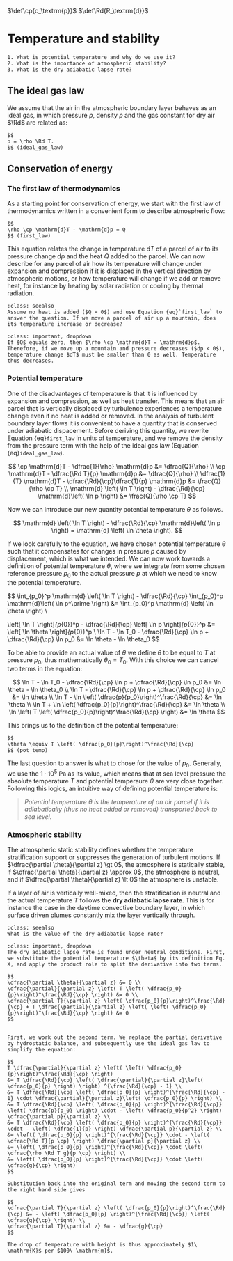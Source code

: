 $\def\cp{c_\textrm{p}}$
$\def\Rd{R_\textrm{d}}$

# Temperature and stability

```{admonition} Questions to be answered in this chapter
1. What is potential temperature and why do we use it?
2. What is the importance of atmospheric stability?
3. What is the dry adiabatic lapse rate?
```

## The ideal gas law
We assume that the air in the atmospheric boundary layer behaves as an ideal gas, in which pressure $p$, density $\rho$ and the gas constant for dry air $\Rd$ are related as:

```{admonition} Ideal gas law
$$
p = \rho \Rd T.
$$ (ideal_gas_law)
```


## Conservation of energy
### The first law of thermodynamics
As a starting point for conservation of energy, we start with the first law of thermodynamics written in a convenient form to describe atmospheric flow:

```{admonition} Conservation of energy
$$
\rho \cp \mathrm{d}T - \mathrm{d}p = Q
$$ (first_law)
```

This equation relates the change in temperature $\mathrm{d}T$ of a parcel of air to its pressure change $\mathrm{d}p$ and the heat $Q$ added to the parcel. We can now describe for any parcel of air how its temperature will change under expansion and compression if it is displaced in the vertical direction by atmospheric motions, or how temperature will change if we add or remove heat, for instance by heating by solar radiation or cooling by thermal radiation.

```{admonition} Question
:class: seealso
Assume no heat is added ($Q = 0$) and use Equation {eq}`first_law` to answer the question. If we move a parcel of air up a mountain, does its temperature increase or decrease?
```

```{admonition} Answer
:class: important, dropdown
If $Q$ equals zero, then $\rho \cp \mathrm{d}T = \mathrm{d}p$. Therefore, if we move up a mountain and pressure decreases ($dp < 0$), temperature change $dT$ must be smaller than 0 as well. Temperature thus decreases.
```

### Potential temperature
One of the disadvantages of temperature is that it is influenced by expansion and compression, as well as heat transfer. This means that an air parcel that is vertically displaced by turbulence experiences a temperature change even if no heat is added or removed. In the analysis of turbulent boundary layer flows it is convenient to have a quantity that is conserved under adiabatic dispacement. Before deriving this quantity, we rewrite Equation {eq}`first_law` in units of temperature, and we remove the density from the pressure term with the help of the ideal gas law (Equation {eq}`ideal_gas_law`).

$$
\cp \mathrm{d}T - \dfrac{1}{\rho} \mathrm{d}p &= \dfrac{Q}{\rho} \\
\cp \mathrm{d}T - \dfrac{\Rd T}{p} \mathrm{d}p &= \dfrac{Q}{\rho} \\
\dfrac{1}{T} \mathrm{d}T - \dfrac{\Rd}{\cp}\dfrac{1}{p} \mathrm{d}p &= \frac{Q}{\rho \cp T} \\
\mathrm{d} \left( \ln T \right) - \dfrac{\Rd}{\cp} \mathrm{d}\left( \ln p \right) &= \frac{Q}{\rho \cp T}
$$

Now we can introduce our new quantity potential temperature $\theta$ as follows.

$$
\mathrm{d} \left( \ln T \right) - \dfrac{\Rd}{\cp} \mathrm{d}\left( \ln p \right) = \mathrm{d} \left( \ln \theta \right).
$$

If we look carefully to the equation, we have chosen potential temperature $\theta$ such that it compensates for changes in pressure $p$ caused by displacement, which is what we intended. We can now work towards a definition of potential temperature $\theta$, where we integrate from some chosen reference pressure $p_0$ to the actual pressure $p$ at which we need to know the potential temperature.

$$
\int_{p_0}^p \mathrm{d} \left( \ln T \right) - \dfrac{\Rd}{\cp} \int_{p_0}^p \mathrm{d}\left( \ln p^\prime \right) &= \int_{p_0}^p \mathrm{d} \left( \ln \theta \right) \\

\left[ \ln T \right]_{p_{0}}^p - \dfrac{\Rd}{\cp} \left[ \ln p \right]_{p_{0}}^p &= \left[ \ln \theta \right]_{p_{0}}^p \\
\ln T - \ln T_0  - \dfrac{\Rd}{\cp} \ln p + \dfrac{\Rd}{\cp} \ln p_0 &= \ln \theta - \ln \theta_0
$$

To be able to provide an actual value of $\theta$ we define $\theta$ to be equal to $T$ at pressure $p_0$, thus mathematically $\theta_0 = T_0$. With this choice we can cancel two terms in the equation:

$$
\ln T - \ln T_0  - \dfrac{\Rd}{\cp} \ln p + \dfrac{\Rd}{\cp} \ln p_0 &= \ln \theta - \ln \theta_0 \\
\ln T - \dfrac{\Rd}{\cp} \ln p + \dfrac{\Rd}{\cp} \ln p_0 &= \ln \theta \\
\ln T - \ln \left( \dfrac{p}{p_0}\right)^\frac{\Rd}{\cp} &= \ln \theta \\
\ln T + \ln \left( \dfrac{p_0}{p}\right)^\frac{\Rd}{\cp} &= \ln \theta \\
\ln \left( T \left( \dfrac{p_0}{p}\right)^\frac{\Rd}{\cp} \right) &= \ln \theta
$$

This brings us to the definition of the potential temperature:

```{admonition} Potential temperature
$$
\theta \equiv T \left( \dfrac{p_0}{p}\right)^\frac{\Rd}{\cp}
$$ (pot_temp)
```

The last question to answer is what to chose for the value of $p_0$. Generally, we use the $1 \cdot 10^5~\mathrm{Pa}$ as its value, which means that at sea level pressure the absolute temperature $T$ and potential temperaure $\theta$ are very close together. Following this logics, an intuitive way of defining potential temperature is:

> _Potential temperature $\theta$ is the temperature of an air parcel if it is adiabatically (thus no heat added or removed) transported back to sea level._

### Atmospheric stability
The atmospheric static stability defines whether the temperature stratification support or suppresses the generation of turbulent motions. If $\dfrac{\partial \theta}{\partial z} \gt 0$, the atmosphere is statically stable, if $\dfrac{\partial \theta}{\partial z} \approx 0$, the atmosphere is neutral, and if $\dfrac{\partial \theta}{\partial z} \lt 0$ the atmosphere is unstable.

If a layer of air is vertically well-mixed, then the stratification is neutral and the actual temperature $T$ follows the **dry adiabatic lapse rate**. This is for instance the case in the daytime convective boundary layer, in which surface driven plumes constantly mix the layer vertically through.


```{admonition} Question
:class: seealso
What is the value of the dry adiabatic lapse rate?
```

```{admonition} Answer
:class: important, dropdown
The dry adiabatic lapse rate is found under neutral conditions. First, we substitute the potential temperature $\theta$ by its definition Eq. X, and apply the product role to split the derivative into two terms.

$$
\dfrac{\partial \theta}{\partial z} &= 0 \\
\dfrac{\partial}{\partial z} \left( T \left( \dfrac{p_0}{p}\right)^\frac{\Rd}{\cp} \right) &= 0 \\
\dfrac{\partial T}{\partial z} \left( \dfrac{p_0}{p}\right)^\frac{\Rd}{\cp} + T \dfrac{\partial}{\partial z} \left( \left( \dfrac{p_0}{p}\right)^\frac{\Rd}{\cp} \right) &= 0
$$


First, we work out the second term. We replace the partial derivative by hydrostatic balance, and subsequently use the ideal gas law to simplify the equation:

$$
T \dfrac{\partial}{\partial z} \left( \left( \dfrac{p_0}{p}\right)^\frac{\Rd}{\cp} \right)
&= T \dfrac{\Rd}{\cp} \left( \dfrac{\partial}{\partial z}\left( \dfrac{p_0}{p} \right) \right) ^{\frac{\Rd}{\cp} - 1} \\
&= T \dfrac{\Rd}{\cp} \left( \dfrac{p_0}{p} \right)^{\frac{\Rd}{\cp} - 1} \cdot \dfrac{\partial}{\partial z}\left( \dfrac{p_0}{p} \right) \\
&= T \dfrac{\Rd}{\cp} \left( \dfrac{p_0}{p} \right)^{\frac{\Rd}{\cp}} \left( \dfrac{p}{p_0} \right) \cdot - \left( \dfrac{p_0}{p^2} \right) \dfrac{\partial p}{\partial z} \\
&= T \dfrac{\Rd}{\cp} \left( \dfrac{p_0}{p} \right)^{\frac{\Rd}{\cp}} \cdot - \left( \dfrac{1}{p} \right) \dfrac{\partial p}{\partial z} \\
&= \left( \dfrac{p_0}{p} \right)^{\frac{\Rd}{\cp}} \cdot - \left( \dfrac{\Rd T}{p \cp} \right) \dfrac{\partial p}{\partial z} \\
&= \left( \dfrac{p_0}{p} \right)^{\frac{\Rd}{\cp}} \cdot \left( \dfrac{\rho \Rd T g}{p \cp} \right) \\
&= \left( \dfrac{p_0}{p} \right)^{\frac{\Rd}{\cp}} \cdot \left( \dfrac{g}{\cp} \right) 
$$

Substitution back into the original term and moving the second term to the right hand side gives

$$
\dfrac{\partial T}{\partial z} \left( \dfrac{p_0}{p}\right)^\frac{\Rd}{\cp} &= - \left( \dfrac{p_0}{p} \right)^{\frac{\Rd}{\cp}} \left( \dfrac{g}{\cp} \right) \\
\dfrac{\partial T}{\partial z} &= - \dfrac{g}{\cp}
$$

The drop of temperature with height is thus approximately $1\ \mathrm{K}$ per $100\ \mathrm{m}$.
```
